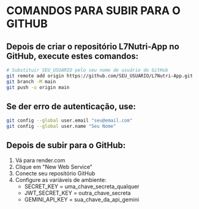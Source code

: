 # COMANDOS PARA SUBIR PARA O GITHUB

## Depois de criar o repositório L7Nutri-App no GitHub, execute estes comandos:

```bash
# Substituir SEU_USUARIO pelo seu nome de usuário do GitHub
git remote add origin https://github.com/SEU_USUARIO/L7Nutri-App.git
git branch -M main
git push -u origin main
```

## Se der erro de autenticação, use:
```bash
git config --global user.email "seu@email.com"
git config --global user.name "Seu Nome"
```

## Depois de subir para o GitHub:
1. Vá para render.com
2. Clique em "New Web Service"
3. Conecte seu repositório GitHub
4. Configure as variáveis de ambiente:
   - SECRET_KEY = uma_chave_secreta_qualquer
   - JWT_SECRET_KEY = outra_chave_secreta
   - GEMINI_API_KEY = sua_chave_da_api_gemini
